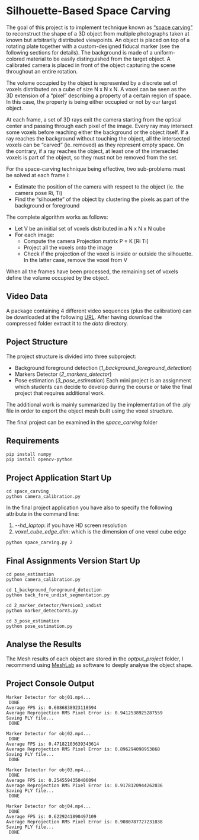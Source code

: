 # Silhouette-Based Space Carving
The goal of this project is to implement technique known as [“space carving"](https://www.cs.toronto.edu/~kyros/pubs/00.ijcv.carve.pdf) to reconstruct the shape of a 
3D object from multiple photographs taken at known but arbitrarily distributed viewpoints. An object is placed 
on top of a rotating plate together with a custom-designed fiducal marker (see the following sections for details). 
The background is made of a uniform-colored material to be easily distinguished from the target object. A calibrated camera is
placed in front of the object capturing the scene throughout an entire rotation.

The volume occupied by the object is represented by a discrete set of voxels distributed on a cube of size N x N x N.
A voxel can be seen as the 3D extension of a “pixel” describing a property of a certain region of space. 
In this case, the property is being either occupied or not by our target object.

At each frame, a set of 3D rays exit the camera starting from the optical center and passing through each pixel of the image. Every ray may intersect some voxels before reaching either the background or the object itself.
If a ray reaches the background without touching the object, all the intersected voxels can be “carved” (ie. removed) as they represent empty space.
On the contrary, if a ray reaches the object, at least one of the intersected voxels is part of the object, so they must not be removed from the set.

For the space-carving technique being effective, two sub-problems must be solved at each frame i:
* Estimate the position of the camera with respect to the object (ie. the camera pose Ri, Ti)
* Find the “silhouette” of the object by clustering the pixels as part of the background or foreground

The complete algorithm works as follows:
* Let V be an initial set of voxels distributed in a N x N x N cube
* For each image:
	* Compute the camera Projection matrix P = K \[Ri Ti\]
  * Project all the voxels onto the image
  * Check if the projection of the voxel is inside or outside the silhouette. In the latter case, remove the voxel from V

When all the frames have been processed, the remaining set of voxels define the volume occupied by the object.

## Video Data
A package containing 4 different video sequences (plus the calibration) can be downloaded  at the following [URL](https://www.dais.unive.it/~bergamasco/teachingfiles/G3DCV2022/data.7z). After having download the compressed folder extract it to the *data* directory.


## Poject Structure
The project structure is divided into three subproject:
* Background foreground detection (*1_background_foreground_detection*)
* Markers Detector (*2_markers_detector*)
* Pose estimation (*3_pose_estimation*)
Each mini project is an assignment which students can decide to develop during the course or take the final project that requires additional work.

The additional work is mainly summarized by the implementation of the .ply file in order to export the object mesh built using the voxel structure.

The final project can be examined in the *space_carving* folder

## Requirements
```
pip install numpy
pip install opencv-python
```

## Project Application Start Up
```
cd space_carving
python camera_calibration.py
```
In the final project application you have also to specify the following attribute in the command line:
1. *--hd_laptop*: if you have HD screen resolution
2. *voxel_cube_edge_dim*: which is the dimension of one vexel cube edge
```
python space_carving.py 2
```

## Final Assignments Version Start Up
```
cd pose_estimation
python camera_calibration.py

cd 1_background_foreground_detection
python back_fore_undist_segmentation.py

cd 2_marker_detector/Version3_undist
python marker_detectorV3.py

cd 3_pose_estimation
python pose_estimation.py
```

## Analyse the Results
The Mesh results of each object are stored in the *optput_project* folder, I recommend using [MeshLab](https://www.meshlab.net/#download) as software to deeply analyse the object shape.

## Project Console Output
```
Marker Detector for obj01.mp4...
 DONE
Average FPS is: 0.6086838923118594
Average Reprojection RMS Pixel Error is: 0.9412538925287559
Saving PLY file...
 DONE

Marker Detector for obj02.mp4...
 DONE
Average FPS is: 0.47182103639343614
Average Reprojection RMS Pixel Error is: 0.896294098953868
Saving PLY file...
 DONE

Marker Detector for obj03.mp4...
 DONE
Average FPS is: 0.2545594350406094
Average Reprojection RMS Pixel Error is: 0.9178120944262036
Saving PLY file...
 DONE

Marker Detector for obj04.mp4...
 DONE
Average FPS is: 0.6229241890497109
Average Reprojection RMS Pixel Error is: 0.9080787727231838
Saving PLY file...
 DONE
```

